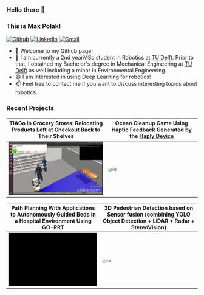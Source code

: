 ### Hello there 👋

### This is Max Polak!
[![Github](https://img.shields.io/badge/-Github-000?style=flat&logo=Github&logoColor=white)](https://github.com/MaxPolak97)
[![Linkedin](https://img.shields.io/badge/-LinkedIn-blue?style=flat&logo=Linkedin&logoColor=white)](www.linkedin.com/in/max-polak-706b131b5
)
[![Gmail](https://img.shields.io/badge/-Gmail-c14438?style=flat&logo=Gmail&logoColor=white)](mailto:maxpolak97@gmail.com)

- 🔭 Welcome to my Github page! 
- 🌱 I am currently a 2nd yearMSc student in Robotics at [TU Delft](https://www.tudelft.nl/en/). Prior to that, I obtained my Bachelor's degree in Mechanical Engineering at [TU Delft](https://www.tudelft.nl/en/) as well including a minor in Environmental Engineering.
- 😄 I am interested in using Deep Learning for robotics! 
- 📫 Feel free to contact me if you want to discuss interesting topics about robotics.

### Recent Projects
|TIAGo in Grocery Stores: Relocating Products Left at Checkout Back to Their Shelves | Ocean Cleanup Game Using Haptic Feedback Generated by the [Haply Device](https://2diy.haply.co/) |
|---|---|
<img src="./videos/MDP_project.gif" alt="005" style="zoom: 50%;" /> | <img src="./videos/CHRI_project.gif" alt="004" style="zoom: 50%;" /> |

| Path Planning With Applications to Autonomously Guided Beds in a Hospital Environment Using GO-RRT | 3D Pedestrian Detection based on Sensor fusion (combining YOLO Object Detection + LiDAR + Radar + StereoVision) |
|---|---|
<img src="./videos/PDM_project.gif" alt="005" style="zoom: 50%;" /> | <img src="./videos/MP_project.gif" alt="004" style="zoom: 50%;" /> |

<!--
**MaxPolak97/MaxPolak97** is a ✨ _special_ ✨ repository because its `README.md` (this file) appears on your GitHub profile.

Here are some ideas to get you started:

- 🔭 I’m currently working on ...
- 🌱 I’m currently learning ...
- 👯 I’m looking to collaborate on ...
- 🤔 I’m looking for help with ...
- 💬 Ask me about ...
- 📫 How to reach me: ...
- 😄 Pronouns: ...
- ⚡ Fun fact: ...
-->
